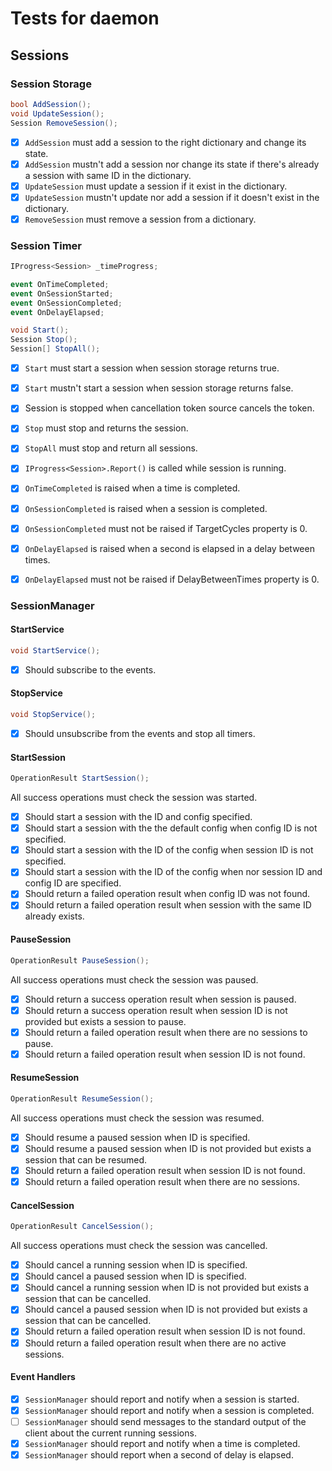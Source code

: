 # Tests for daemon

## Sessions

### Session Storage

``` csharp
bool AddSession();
void UpdateSession();
Session RemoveSession();
```

- [X] `AddSession` must add a session to the right dictionary and change its state.
- [X] `AddSession` mustn't add a session nor change its state if there's already a session with same ID in the dictionary.
- [X] `UpdateSession` must update a session if it exist in the dictionary.
- [X] `UpdateSession` mustn't update nor add a session if it doesn't exist in the dictionary.
- [X] `RemoveSession` must remove a session from a dictionary.

### Session Timer

``` csharp
IProgress<Session> _timeProgress;

event OnTimeCompleted;
event OnSessionStarted;
event OnSessionCompleted;
event OnDelayElapsed;

void Start();
Session Stop();
Session[] StopAll();
```

- [X] `Start` must start a session when session storage returns true.
- [X] `Start` mustn't start a session when session storage returns false.
- [X] Session is stopped when cancellation token source cancels the token.
- [X] `Stop` must stop and returns the session.
- [X] `StopAll` must stop and return all sessions.

- [X] `IProgress<Session>.Report()` is called while session is running.
- [X] `OnTimeCompleted` is raised when a time is completed.
- [X] `OnSessionCompleted` is raised when a session is completed.
- [X] `OnSessionCompleted` must not be raised if TargetCycles property is 0.
- [X] `OnDelayElapsed` is raised when a second is elapsed in a delay between times.
- [X] `OnDelayElapsed` must not be raised if DelayBetweenTimes property is 0.

### SessionManager

#### StartService

``` csharp
void StartService();
```

- [X] Should subscribe to the events.

#### StopService

``` csharp
void StopService();
```

- [X] Should unsubscribe from the events and stop all timers.

#### StartSession

``` csharp
OperationResult StartSession();
```

All success operations must check the session was started.

- [X] Should start a session with the ID and config specified.
- [X] Should start a session with the the default config when config ID is not specified.
- [X] Should start a session with the ID of the config when session ID is not specified.
- [X] Should start a session with the ID of the config when nor session ID and config ID are specified.
- [X] Should return a failed operation result when config ID was not found.
- [X] Should return a failed operation result when session with the same ID already exists.

#### PauseSession

``` csharp
OperationResult PauseSession();
```

All success operations must check the session was paused.

- [X] Should return a success operation result when session is paused.
- [X] Should return a success operation result when session ID is not provided but exists a session to pause.
- [X] Should return a failed operation result when there are no sessions to pause.
- [X] Should return a failed operation result when session ID is not found.

#### ResumeSession

``` csharp
OperationResult ResumeSession();
```

All success operations must check the session was resumed.

- [X] Should resume a paused session when ID is specified.
- [X] Should resume a paused session when ID is not provided but exists a session that can be resumed.
- [X] Should return a failed operation result when session ID is not found.
- [X] Should return a failed operation result when there are no sessions.

#### CancelSession

``` csharp
OperationResult CancelSession();
```

All success operations must check the session was cancelled.

- [X] Should cancel a running session when ID is specified.
- [X] Should cancel a paused session when ID is specified.
- [X] Should cancel a running session when ID is not provided but exists a session that can be cancelled.
- [X] Should cancel a paused session when ID is not provided but exists a session that can be cancelled.
- [X] Should return a failed operation result when session ID is not found.
- [X] Should return a failed operation result when there are no active sessions.

#### Event Handlers

- [X] `SessionManager` should report and notify when a session is started.
- [X] `SessionManager` should report and notify when a session is completed.
- [ ] `SessionManager` should send messages to the standard output of the client about the current running sessions.
- [X] `SessionManager` should report and notify when a time is completed.
- [X] `SessionManager` should report when a second of delay is elapsed.
